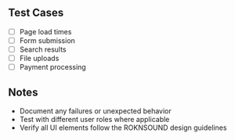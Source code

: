 ## Test Cases

- [ ] Page load times
- [ ] Form submission
- [ ] Search results
- [ ] File uploads
- [ ] Payment processing

## Notes
- Document any failures or unexpected behavior
- Test with different user roles where applicable
- Verify all UI elements follow the ROKNSOUND design guidelines
